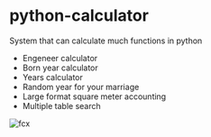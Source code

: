 # python-calculator
System that can calculate much functions in python

* Engeneer calculator
* Born year calculator
* Years calculator
* Random year for your marriage
* Large format square meter accounting
* Multiple table search

![fcx](https://user-images.githubusercontent.com/51479761/131706527-83b85b6b-8cee-46a5-9cce-c3f16d267274.JPG)

